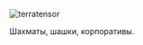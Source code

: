 ![terratensor](https://github.com/terratensor/.github/assets/129882753/071aa7ec-c216-4197-8080-cec03b34e2d8)

Шахматы, шашки, корпоративы.
